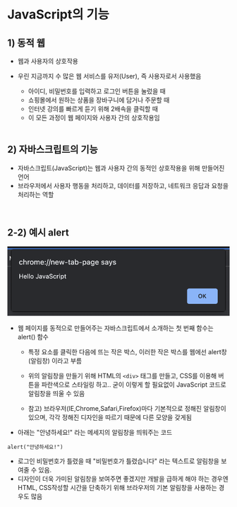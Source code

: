 # JavaScript의 기능

## 1) 동적 웹

- 웹과 사용자의 상호작용
- 우린 지금까지 수 많은 웹 서비스를 유저(User), 즉 사용자로서 사용했음

  - 아이디, 비밀번호를 입력하고 로그인 버튼을 눌렀을 때
  - 쇼핑몰에서 원하는 상품을 장바구니에 담거나 주문할 때
  - 인터넷 강의를 빠르게 듣기 위해 2배속을 클릭할 때
  - 이 모든 과정이 웹 페이지와 사용자 간의 상호작용임

  <br>

## 2) 자바스크립트의 기능

- 자바스크립트(JavaScript)는 웹과 사용자 간의 동적인 상호작용을 위해 만들어진 언어
- 브라우저에서 사용자 행동을 처리하고, 데이터를 저장하고, 네트워크 응답과 요청을 처리하는 역할

<br>

## 2-2) 예시 alert

![s](./img/alert.png)

- 웹 페이지를 동적으로 만들어주는 자바스크립트에서 소개하는 첫 번째 함수는 alert() 함수

  - 특정 요소를 클릭한 다음에 뜨는 작은 박스, 이러한 작은 박스를 웹에선 alert창(알림창) 이라고 부름
  - 위의 알림창을 만들기 위해 HTML의 `<div>` 태그를 만들고, CSS를 이용해 버튼을 파란색으로 스타일링 하고.. 굳이 이렇게 할 필요없이 JavaScript 코드로 알림창을 띄울 수 있음

  - 참고) 브라우저(IE,Chrome,Safari,Firefox)마다 기본적으로 정해진 알림창이 있으며, 각각 정해진 디자인을 따르기 때문에 다른 모양을 갖게됨

- 아래는 "안녕하세요!" 라는 메세지의 알림창을 띄워주는 코드

```
alert("안녕하세요!")
```

- 로그인 비밀번호가 틀렸을 때 "비밀번호가 틀렸습니다" 라는 텍스트로 알림창을 보여줄 수 있음.
- 디자인이 더욱 가미된 알림창을 보여주면 좋겠지만 개발을 급하게 해야 하는 경우엔 HTML, CSS작성할 시간을 단축하기 위해 브라우저의 기본 알림창을 사용하는 경우도 많음
